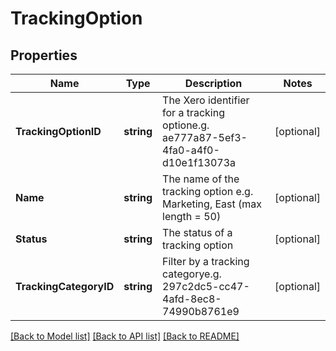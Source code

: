 # TrackingOption

## Properties

Name | Type | Description | Notes
------------ | ------------- | ------------- | -------------
**TrackingOptionID** | **string** | The Xero identifier for a tracking optione.g. ae777a87-5ef3-4fa0-a4f0-d10e1f13073a | [optional] 
**Name** | **string** | The name of the tracking option e.g. Marketing, East (max length &#x3D; 50) | [optional] 
**Status** | **string** | The status of a tracking option | [optional] 
**TrackingCategoryID** | **string** | Filter by a tracking categorye.g. 297c2dc5-cc47-4afd-8ec8-74990b8761e9 | [optional] 

[[Back to Model list]](../README.md#documentation-for-models) [[Back to API list]](../README.md#documentation-for-api-endpoints) [[Back to README]](../README.md)


